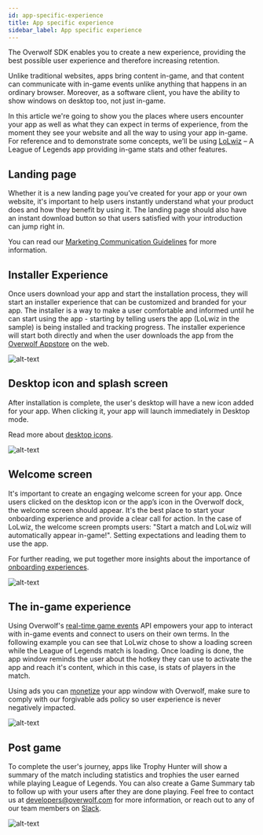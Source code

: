 ```yaml
---
id: app-specific-experience
title: App specific experience
sidebar_label: App specific experience
---
```



The Overwolf SDK enables you to create a new experience, providing the best possible user experience and therefore increasing retention.

Unlike traditional websites, apps bring content in-game, and that content can communicate with in-game events unlike anything that happens in an ordinary browser. Moreover, as a software client, you have the ability to show windows on desktop too, not just in-game.

In this article we're going to show you the places where users encounter your app as well as what they can expect in terms of experience, from the moment they see your website and all the way to using your app in-game. For reference and to demonstrate some concepts, we’ll be using [LoLwiz](https://www.overwolf.com/app/LoLwiz) – A League of Legends app providing in-game stats and other features.

## Landing page

Whether it is a new landing page you’ve created for your app or your own website, it's important to help users instantly understand what your product does and how they benefit by using it. The landing page should also have an instant download button so that users satisfied with your introduction can jump right in.

You can read our [Marketing Communication Guidelines](communication-guidelines) for more information.

## Installer Experience

Once users download your app and start the installation process, they will start an installer experience that can be customized and branded for your app. The installer is a way to make a user comfortable and informed until he can start using the app - starting by telling users the app (LoLwiz in the sample) is being installed and tracking progress. The installer experience will start both directly and when the user downloads the app from the [Overwolf Appstore](https://www.overwolf.com/) on the web.

![alt-text](assets/app-specific-experience/lolwiz-installer-1.jpg)


## Desktop icon and splash screen

After installation is complete, the user's desktop will have a new icon added for your app. When clicking it, your app will launch immediately in Desktop mode.

Read more about [desktop icons](../start/submit-your-app-to-the-store).

![alt-text](assets/app-specific-experience/desktop-icon-and-splash-screen.jpg)

## Welcome screen

It's important to create an engaging welcome screen for your app. Once users clicked on the desktop icon or the app’s icon in the Overwolf dock, the welcome screen should appear. It's the best place to start your onboarding experience and provide a clear call for action. In the case of LoLwiz, the welcome screen prompts users: "Start a match and LoLwiz will automatically appear in-game!". Setting expectations and leading them to use the app.

For further reading, we put together more insights about the importance of [onboarding experiences](https://medium.com/overwolf/apps-ftue-best-practices-670dd4fb2b10).

![alt-text](assets/app-specific-experience/lolwiz-home.jpg)


## The in-game experience

Using Overwolf's [real-time game events](../api/overwolf-games-events) API empowers your app to interact with in-game events and connect to users on their own terms. In the following example you can see that LoLwiz chose to show a loading screen while the League of Legends match is loading. Once loading is done, the app window reminds the user about the hotkey they can use to activate the app and reach it's content, which in this case, is stats of players in the match.

Using ads you can [monetize](../start/monetization-overview) your app window with Overwolf, make sure to comply with our forgivable ads policy so user experience is never negatively impacted.

![alt-text](assets/app-specific-experience/lolwiz-stats.jpg)


## Post game

To complete the user's journey, apps like Trophy Hunter will show a summary of the match including statistics and trophies the user earned while playing League of Legends. You can also create a Game Summary tab to follow up with your users after they are done playing. Feel free to contact us at developers@overwolf.com for more information, or reach out to any of our team members on [Slack](https://overwolfdevs.slack.com).

![alt-text](assets/app-specific-experience/trophy-hunter-post-game.jpg)
